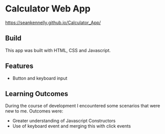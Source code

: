 # Calculator Web App
https://seankennelly.github.io/Calculator_App/

## Build
This app was built with HTML, CSS and Javascript.

## Features
* Button and keyboard input

## Learning Outcomes
During the course of development I encountered some scenarios that were new to me. Outcomes were:
* Greater understanding of Javascript Constructors
* Use of keyboard event and merging this with click events
